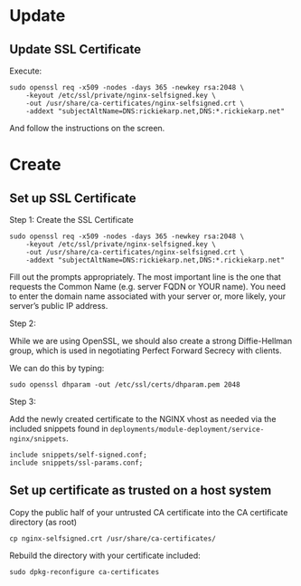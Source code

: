 # Update
## Update SSL Certificate

Execute:
```
sudo openssl req -x509 -nodes -days 365 -newkey rsa:2048 \
    -keyout /etc/ssl/private/nginx-selfsigned.key \
    -out /usr/share/ca-certificates/nginx-selfsigned.crt \
    -addext "subjectAltName=DNS:rickiekarp.net,DNS:*.rickiekarp.net"
```

And follow the instructions on the screen.

# Create
## Set up SSL Certificate

Step 1: Create the SSL Certificate

```
sudo openssl req -x509 -nodes -days 365 -newkey rsa:2048 \
    -keyout /etc/ssl/private/nginx-selfsigned.key \
    -out /usr/share/ca-certificates/nginx-selfsigned.crt \
    -addext "subjectAltName=DNS:rickiekarp.net,DNS:*.rickiekarp.net"
```

Fill out the prompts appropriately. The most important line is the one that requests the Common Name (e.g. server FQDN or YOUR name). You need to enter the domain name associated with your server or, more likely, your server’s public IP address.


Step 2:

While we are using OpenSSL, we should also create a strong Diffie-Hellman group, which is used in negotiating Perfect Forward Secrecy with clients.

We can do this by typing:

```
sudo openssl dhparam -out /etc/ssl/certs/dhparam.pem 2048
```

Step 3:

Add the newly created certificate to the NGINX vhost as needed via the included snippets found in `deployments/module-deployment/service-nginx/snippets`.

```
include snippets/self-signed.conf;
include snippets/ssl-params.conf;
```

## Set up certificate as trusted on a host system

Copy the public half of your untrusted CA certificate into the CA certificate directory (as root)

```
cp nginx-selfsigned.crt /usr/share/ca-certificates/
```

Rebuild the directory with your certificate included:
```
sudo dpkg-reconfigure ca-certificates
```